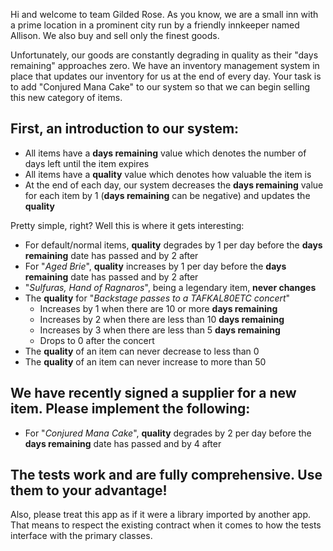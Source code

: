 Hi and welcome to team Gilded Rose. As you know, we are a small inn with a prime location in a
prominent city run by a friendly innkeeper named Allison. We also buy and sell only the finest goods.

Unfortunately, our goods are constantly degrading in quality as their "days remaining" approaches
zero. We have an inventory management system in place that updates our inventory for us at the end
of every day. Your task is to add "Conjured Mana Cake" to our system so that we can begin selling
this new category of items.

## First, an introduction to our system:

- All items have a **days remaining** value which denotes the number of days left until the item
  expires
- All items have a **quality** value which denotes how valuable the item is
- At the end of each day, our system decreases the **days remaining** value for each item by 1
  (**days remaining** can be negative) and updates the **quality**

Pretty simple, right? Well this is where it gets interesting:

  - For default/normal items, **quality** degrades by 1 per day before the **days remaining**
    date has passed and by 2 after
  - For "*Aged Brie*", **quality** increases by 1 per day before the **days remaining** date has
    passed and by 2 after
  - "*Sulfuras, Hand of Ragnaros*", being a legendary item, **never changes**
  - The **quality** for "*Backstage passes to a TAFKAL80ETC concert*"
    - Increases by 1 when there are 10 or more **days remaining**
    - Increases by 2 when there are less than 10 **days remaining**
    - Increases by 3 when there are less than 5 **days remaining**
    - Drops to 0 after the concert
  - The **quality** of an item can never decrease to less than 0
  - The **quality** of an item can never increase to more than 50

## We have recently signed a supplier for a new item. Please implement the following:

  - For "*Conjured Mana Cake*", **quality** degrades by 2 per day before the **days remaining**
    date has passed and by 4 after

## The tests work and are fully comprehensive. Use them to your advantage!

Also, please treat this app as if it were a library imported by another app. That means to respect
the existing contract when it comes to how the tests interface with the primary classes.

